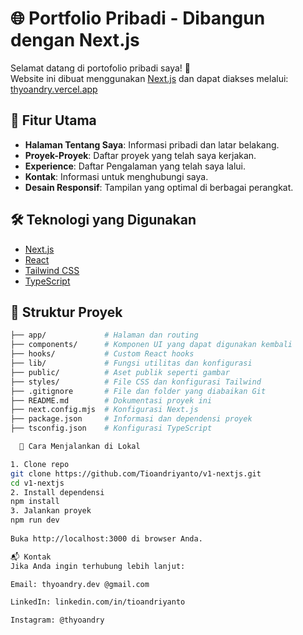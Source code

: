 # 🌐 Portfolio Pribadi - Dibangun dengan Next.js

Selamat datang di portofolio pribadi saya! 🎉    
Website ini dibuat menggunakan [Next.js](https://nextjs.org/) dan dapat diakses melalui:  [thyoandry.vercel.app](https://thyoandry.vercel.app)
   
## 🧩 Fitur Utama
 
- **Halaman Tentang Saya**: Informasi pribadi dan latar belakang. 
- **Proyek-Proyek**: Daftar proyek yang telah saya kerjakan.
- **Experience**: Daftar Pengalaman yang telah saya lalui.
- **Kontak**: Informasi untuk menghubungi saya. 
- **Desain Responsif**: Tampilan yang optimal di berbagai perangkat.
 
## 🛠️ Teknologi yang Digunakan

- [Next.js](https://nextjs.org/)
- [React](https://reactjs.org/)
- [Tailwind CSS](https://tailwindcss.com/)
- [TypeScript](https://www.typescriptlang.org/)

## 📁 Struktur Proyek

```bash
├── app/             # Halaman dan routing
├── components/      # Komponen UI yang dapat digunakan kembali
├── hooks/           # Custom React hooks
├── lib/             # Fungsi utilitas dan konfigurasi
├── public/          # Aset publik seperti gambar
├── styles/          # File CSS dan konfigurasi Tailwind
├── .gitignore       # File dan folder yang diabaikan Git
├── README.md        # Dokumentasi proyek ini
├── next.config.mjs  # Konfigurasi Next.js
├── package.json     # Informasi dan dependensi proyek
├── tsconfig.json    # Konfigurasi TypeScript

  🚀 Cara Menjalankan di Lokal

1. Clone repo
git clone https://github.com/Tioandriyanto/v1-nextjs.git
cd v1-nextjs
2. Install dependensi
npm install
3. Jalankan proyek
npm run dev
  
Buka http://localhost:3000 di browser Anda.

📬 Kontak
Jika Anda ingin terhubung lebih lanjut:

Email: thyoandry.dev @gmail.com

LinkedIn: linkedin.com/in/tioandriyanto

Instagram: @thyoandry


